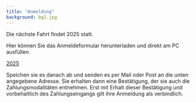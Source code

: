 ```yaml
---
title: "Anmeldung"
background: bg2.jpg
---
```

Die nächste Fahrt findet 2025 statt.

Hier können Sie das Anmeldeformular herunterladen und direkt am PC ausfüllen.


<a href="assets/images/IWF_Anmeldeformular_2023.pd" class="btn btn-outline-inverse btn-sm">2025</a>

Speichen sie es danach ab und senden es per Mail oder Post an die unten angegebene Adresse. 
Sie erhalten dann eine Bestätigung, der sie auch die Zahlungsmodalitäten entnehmen. Erst mit Erhalt dieser Bestätigung und vorbehaltlich des Zahlungseingangs gilt ihre Anmeldung als verbindlich.
